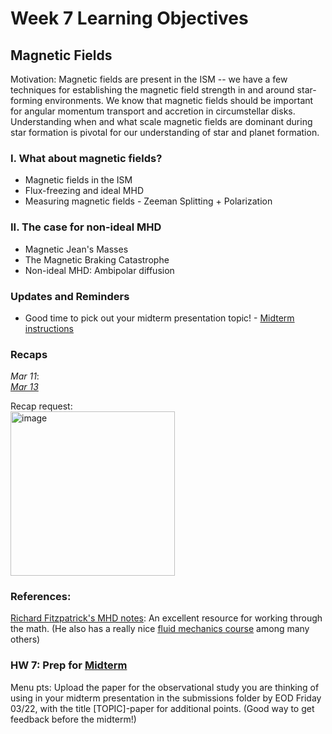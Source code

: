 # Week 7 Learning Objectives
## Magnetic Fields
Motivation: Magnetic fields are present in the ISM -- we have a few techniques for establishing the magnetic field strength in and around star-forming environments. We know that magnetic fields should be important for angular momentum transport and accretion in circumstellar disks. Understanding when and what scale magnetic fields are dominant during star formation is pivotal for our understanding of star and planet formation.

### I. What about magnetic fields?
  + Magnetic fields in the ISM
  + Flux-freezing and ideal MHD
  + Measuring magnetic fields - Zeeman Splitting + Polarization

### II. The case for non-ideal MHD 
  + Magnetic Jean's Masses
  + The Magnetic Braking Catastrophe
  + Non-ideal MHD: Ambipolar diffusion
    
### Updates and Reminders
+ Good time to pick out your midterm presentation topic! - [Midterm instructions](https://github.com/akuznetsova/spf-2024/issues/12)  
  
### Recaps
*Mar 11*:   
[*Mar 13*](./Mar-13-recap.md)

Recap request:  
<img width="263" alt="image" src="https://github.com/akuznetsova/spf-2024/assets/20684970/53dfaba5-b5c5-4f66-82d1-fa1f3ffa4c7a">

### References:
[Richard Fitzpatrick's MHD notes](https://farside.ph.utexas.edu/teaching/plasma/Plasma/node84.html): An excellent resource for working through the math. (He also has a really nice [fluid mechanics course](https://farside.ph.utexas.edu/teaching/336L/Fluid/) among many others)

### HW 7: Prep for [Midterm](https://github.com/akuznetsova/spf-2024/issues/12) 
Menu pts: Upload the paper for the observational study you are thinking of using in your midterm presentation in the submissions folder by EOD Friday 03/22, with the title [TOPIC]-paper for additional points. (Good way to get feedback before the midterm!)
